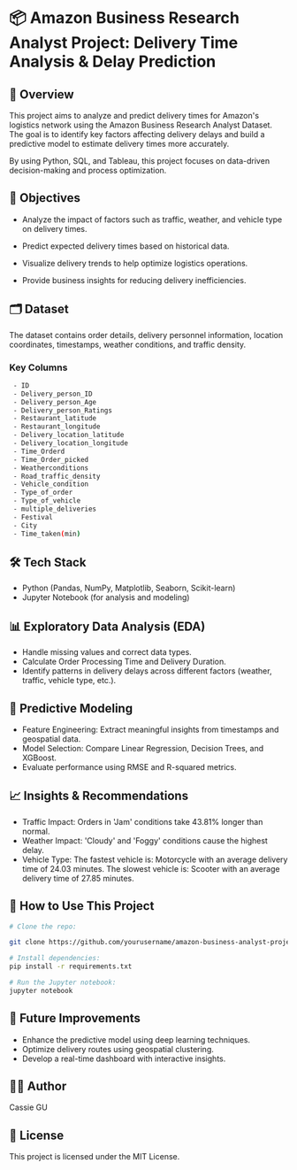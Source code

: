 # 📦 Amazon Business Research Analyst Project: Delivery Time Analysis & Delay Prediction

## 📌 Overview

This project aims to analyze and predict delivery times for Amazon's logistics network using the Amazon Business Research Analyst Dataset. The goal is to identify key factors affecting delivery delays and build a predictive model to estimate delivery times more accurately.

By using Python, SQL, and Tableau, this project focuses on data-driven decision-making and process optimization.

## 🎯 Objectives

- Analyze the impact of factors such as traffic, weather, and vehicle type on delivery times.

- Predict expected delivery times based on historical data.

- Visualize delivery trends to help optimize logistics operations.

- Provide business insights for reducing delivery inefficiencies.

## 🗂 Dataset

The dataset contains order details, delivery personnel information, location coordinates, timestamps, weather conditions, and traffic density.

### Key Columns

```bash 
 - ID                          
 - Delivery_person_ID           
 - Delivery_person_Age          
 - Delivery_person_Ratings      
 - Restaurant_latitude          
 - Restaurant_longitude         
 - Delivery_location_latitude   
 - Delivery_location_longitude  
 - Time_Orderd                  
 - Time_Order_picked             
 - Weatherconditions            
 - Road_traffic_density         
 - Vehicle_condition           
 - Type_of_order                 
 - Type_of_vehicle               
 - multiple_deliveries          
 - Festival                      
 - City                          
 - Time_taken(min)
```

## 🛠 Tech Stack

- Python (Pandas, NumPy, Matplotlib, Seaborn, Scikit-learn)
- Jupyter Notebook (for analysis and modeling)

## 📊 Exploratory Data Analysis (EDA)

- Handle missing values and correct data types.
- Calculate Order Processing Time and Delivery Duration.
- Identify patterns in delivery delays across different factors (weather, traffic, vehicle type, etc.).

## 🔮 Predictive Modeling

- Feature Engineering: Extract meaningful insights from timestamps and geospatial data.
- Model Selection: Compare Linear Regression, Decision Trees, and XGBoost.
- Evaluate performance using RMSE and R-squared metrics.

## 📈 Insights & Recommendations

- Traffic Impact: Orders in 'Jam' conditions take 43.81% longer than normal.
- Weather Impact: 'Cloudy' and 'Foggy' conditions cause the highest delay.
- Vehicle Type: The fastest vehicle is: Motorcycle with an average delivery time of 24.03 minutes. The slowest vehicle is: Scooter with an average delivery time of 27.85 minutes.

## 🚀 How to Use This Project

```bash
# Clone the repo:

git clone https://github.com/yourusername/amazon-business-analyst-project.git

# Install dependencies:
pip install -r requirements.txt

# Run the Jupyter notebook:
jupyter notebook
```

## 📌 Future Improvements

- Enhance the predictive model using deep learning techniques.
- Optimize delivery routes using geospatial clustering.
- Develop a real-time dashboard with interactive insights.

## 👨‍💻 Author

Cassie GU

## 📜 License

This project is licensed under the MIT License.
